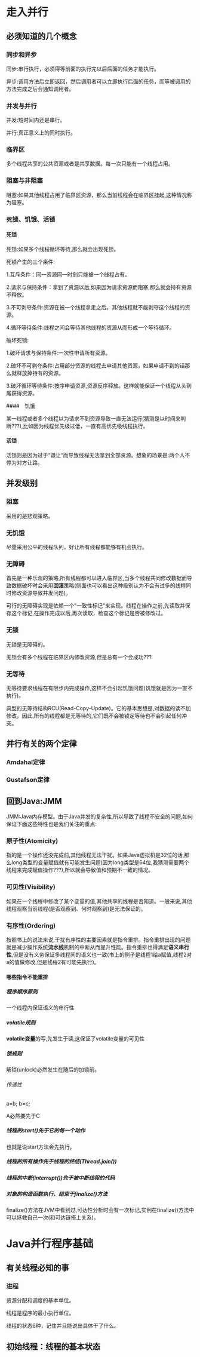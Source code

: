 # 走入并行

## 必须知道的几个概念

### 同步和异步

同步:串行执行，必须得等前面的执行完以后后面的任务才能执行。

异步:调用方法后立即返回，然后调用者可以立即执行后面的任务，而等被调用的方法完成之后会通知调用者。

### 并发与并行

并发:短时间内还是串行。

并行:真正意义上的同时执行。

### 临界区

多个线程共享的公共资源或者是共享数据。每一次只能有一个线程占用。

### 阻塞与非阻塞

阻塞:如果其他线程占用了临界区资源，那么当前线程会在临界区挂起,这种情况称为阻塞。

### 死锁、饥饿、活锁

#### 死锁

死锁:如果多个线程循环等待,那么就会出现死锁。

死锁产生的三个条件:

1.互斥条件：同一资源同一时刻只能被一个线程占有。

2.请求与保持条件：拿到了资源以后,如果因为请求资源而阻塞,那么就会持有资源不释放。

3.不可剥夺条件:资源在被一个线程拿走之后，其他线程就不能剥夺这个线程的资源。

4.循环等待条件:线程之间会等待其他线程的资源从而形成一个等待循环。

破坏死锁:

1.破坏请求与保持条件:一次性申请所有资源。

2.破坏不可剥夺条件:占用部分资源的线程去申请其他资源，如果申请不到的话那么就释放掉持有的资源。

3.破坏循环等待条件:按序申请资源,资源反序释放。这样就能保证一个线程从头到尾获得资源。

####　饥饿

某一线程或者多个线程以为请求不到资源导致一直无法运行(猜测是以时间来判断???),比如因为线程优先级过低，一直有高优先级线程执行。

#### 活锁

活锁则是因为过于“谦让“而导致线程无法拿到全部资源。想象的场景是:两个人不停为对方让路。

## 并发级别

### 阻塞

采用的是悲观策略。

### 无饥饿

尽量采用公平的线程队列，好让所有线程都能够有机会执行。

### 无障碍

首先是一种乐观的策略,所有线程都可以进入临界区,当多个线程共同修改数据而导致数据破坏时会采用**回滚**策略(侧面也可以看出这种级别认为不会有过多的线程同时修改资源导致并发问题)。

可行的无障碍实现是依赖一个"一致性标记"来实现。线程在操作之前,先读取并保存这个标记,在操作完成以后,再次读取，检查这个标记是否被修改过。

### 无锁

无锁是无障碍的。

无锁会有多个线程在临界区内修改资源,但是总有一个会成功???

### 无等待

无等待要求线程在有限步内完成操作,这样不会引起饥饿问题(饥饿就是因为一直不执行)。

典型的无等待结构RCU(Read-Copy-Update)。它的基本思想是,对数据的读不加修改。因此,所有的线程都是无等待的,它们既不会被锁定等待也不会引起任何冲突。

## 并行有关的两个定律

### Amdahal定律

### Gustafson定律

## 回到Java:JMM

JMM:Java内存模型。由于Java并发的复杂性,所以导致了线程不安全的问题,如何保证下面这些特性也是我们关注的重点:

### 原子性(Atomicity)

指的是一个操作还没完成前,其他线程无法干扰。如果Java虚拟机是32位的话,那么long类型的变量赋值就有可能发生问题(因为long类型是64位,我猜测需要两个线程来完成赋值操作???),所以就会导致值和预期不一致的情况。

### 可见性(Visibility)

如果在一个线程中修改了某个变量的值,其他共享的线程是否知道。一般来说,其他线程观察当前线程(是否观察到、何时观察到)是无法保证的。

### 有序性(Ordering)

按照书上的说法来说,干扰有序性的主要因素就是指令重排。指令重排出现的问题就是减少操作系统**流水线**机制的中断从而提升性能。指令重排也得满足**语义串行性**,但是没有义务保证多线程间的语义也一致(书上的例子是线程1给a赋值,线程2对a的值做修改,但是线程2有可能先执行)。

#### 哪些指令不能重排

##### 程序顺序原则

一个线程内保证语义的串行性

##### volatile规则

**volatile变量**的写,先发生于读,这保证了volatile变量的可见性

##### 锁规则

解锁(unlock)必然发生在随后的加锁前。

###### 传递性

a=b; b=c;

A必然要先于C

##### 线程的start()先于它的每一个动作

也就是说start方法会先执行。

##### 线程的所有操作先于线程的终结(Thread.join())

##### 线程的中断(interrupt())先于被中断线程的代码

##### 对象的构造函数执行、结束于finalize()方法

finalize()方法在JVM中看到过,可达性分析时会有一次标记,实例在finalize()方法中可以拯救自己一次(和可达链搭上关系)。

# Java并行程序基础

## 有关线程必知的事

### 进程

资源分配和调度的基本单位。

线程是程序的最小执行单位。

线程的状态6种，记住并且能说出具体干了什么。

## 初始线程：线程的基本状态





